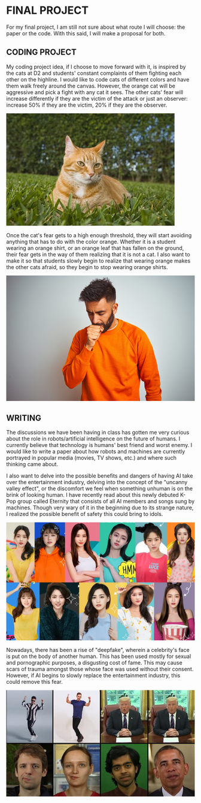 # FINAL PROJECT

For my final project, I am still not sure about what route I will choose: the paper or the code. With this said, I will make a proposal for both.

## CODING PROJECT

My coding project idea, if I choose to move forward with it, is inspired by the cats at D2 and students' constant complaints of them fighting each other on the highline. I would like to code cats of different colors and have them walk freely around the canvas. However, the orange cat will be aggressive and pick a fight with any cat it sees. The other cats' fear will increase differently if they are the victim of the attack or just an observer: increase 50% if they are the victim, 20% if they are the observer.

![](images/cat.jpg)

Once the cat's fear gets to a high enough threshold, they will start avoiding anything that has to do with the color orange. Whether it is a student wearing an orange shirt, or an orange leaf that has fallen on the ground, their fear gets in the way of them realizing that it is not a cat. I also want to make it so that students slowly begin to realize that wearing orange makes the other cats afraid, so they begin to stop wearing orange shirts.

![](images/orangeshirt.jpg)

## WRITING

The discussions we have been having in class has gotten me very curious about the role in robots/artificial intelligence on the future of humans. I currently believe that technology is humans' best friend and worst enemy. I would like to write a paper about how robots and machines are currently portrayed in popular media (movies, TV shows, etc.) and where such thinking came about. 

I also want to delve into the possible benefits and dangers of having AI take over the entertainment industry, delving into the concept of the "uncanny valley effect", or the discomfort we feel when something unhuman is on the brink of looking human. I have recently read about this newly debuted K-Pop group called Eternity that consists of all AI members and songs sung by machines. Though very wary of it in the beginning due to its strange nature, I realized the possible benefit of safety this could bring to idols.

![](images/eternity.jpg)

Nowadays, there has been a rise of "deepfake", wherein a celebrity's face is put on the body of another human. This has been used mostly for sexual and pornographic purposes, a disgusting cost of fame. This may cause scars of trauma amongst those whose face was used without their consent. However, if AI begins to slowly replace the entertainment industry, this could remove this fear.

![](images/deepfake.jpg)
